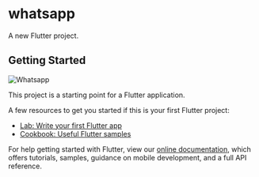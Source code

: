 # whatsapp

A new Flutter project.

## Getting Started

![Whatsapp](https://user-images.githubusercontent.com/68785353/132516032-6321cf64-292f-4a4f-bb0d-8c31d825e4a9.jpg)




This project is a starting point for a Flutter application.

A few resources to get you started if this is your first Flutter project:

- [Lab: Write your first Flutter app](https://flutter.dev/docs/get-started/codelab)
- [Cookbook: Useful Flutter samples](https://flutter.dev/docs/cookbook)

For help getting started with Flutter, view our
[online documentation](https://flutter.dev/docs), which offers tutorials,
samples, guidance on mobile development, and a full API reference.
